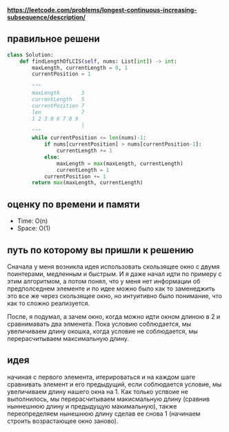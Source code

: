 **https://leetcode.com/problems/longest-continuous-increasing-subsequence/description/**

## правильное решени
```python
class Solution:
    def findLengthOfLCIS(self, nums: List[int]) -> int:
        maxLength, currentLength = 0, 1
        currentPosition = 1

        """
        maxLength       3
        currentLength   5
        currentPosition 7
        len             7
        1 2 3 0 6 7 8 9
                        |
        """
        while currentPosition <= len(nums)-1:
            if nums[currentPosition] > nums[currentPosition-1]:
                currentLength += 1
            else:
                maxLength = max(maxLength, currentLength)
                currentLength = 1
            currentPosition += 1
        return max(maxLength, currentLength)
```

## оценку по времени и памяти
- Time: O(n)
- Space: O(1)

## путь по которому вы пришли к решению
Сначала у меня возникла идея использовать скользящее окно с двумя поинтерами, медленным и быстрым. И я даже начал идти по примеру с этим алгоритмом, а потом понял, что у меня нет информации об предполседнем элементе и по идее можно было как то заменеджить это все же через скользящее окно, но интуитивно было понимание, что как то сложно реализуется. 

После, я подумал, а зачем окно, когда можно идти окном длиною в 2 и сравнимавать два элменета. Пока условию соблюдается, мы увеличиваем длину окошка, когда условие не соблюдается, мы перерасчитываем максимальную длину. 

## идея
начиная с первого элемента, итерироваться и на каждом шаге сравнивать элемент и его предыдущий, если соблюдается условие, мы увеличиваем длину нашего окна на 1. Как только услвоие не выполнилось, мы перерасчитываем макисмальную длину (сравнив ныннешнюю длину и предыдущую макимальную), также переопределяем нынешнюю длину сделав ее снова 1 (начинаем строить возрастающее окно заново).

